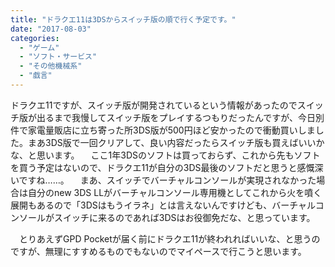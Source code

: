 ```yaml
---
title: "ドラクエ11は3DSからスイッチ版の順で行く予定です。"
date: "2017-08-03"
categories: 
  - "ゲーム"
  - "ソフト・サービス"
  - "その他機械系"
  - "戯言"
---
```


ドラクエ11ですが、スイッチ版が開発されているという情報があったのでスイッチ版が出るまで我慢してスイッチ版をプレイするつもりだったんですが、今日別件で家電量販店に立ち寄った所3DS版が500円ほど安かったので衝動買いしました。まあ3DS版で一回クリアして、良い内容だったらスイッチ版も買えばいいかな、と思います。 　ここ1年3DSのソフトは買っておらず、これから先もソフトを買う予定はないので、ドラクエ11が自分の3DS最後のソフトだと思うと感慨深いですね……。 　まあ、スイッチでバーチャルコンソールが実現されなかった場合は自分のnew 3DS LLがバーチャルコンソール専用機としてこれから火を噴く展開もあるので「3DSはもうイラネ」とは言えないんですけども、バーチャルコンソールがスイッチに来るのであれば3DSはお役御免だな、と思っています。

　とりあえずGPD Pocketが届く前にドラクエ11が終われればいいな、と思うのですが、無理にすすめるものでもないのでマイペースで行こうと思います。
